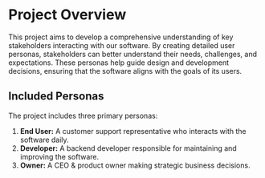 # Project Overview

This project aims to develop a comprehensive understanding of key stakeholders interacting with our software. By creating detailed user personas, stakeholders can better understand their needs, challenges, and expectations. These personas help guide design and development decisions, ensuring that the software aligns with the goals of its users.

## Included Personas

The project includes three primary personas:

1. **End User:** A customer support representative who interacts with the software daily.
2. **Developer:** A backend developer responsible for maintaining and improving the software.
3. **Owner:** A CEO & product owner making strategic business decisions.
